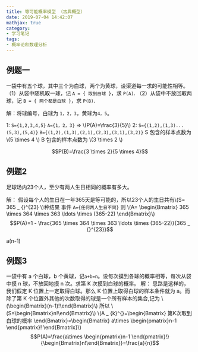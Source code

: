```yaml
---
title: 等可能概率模型 （古典概型）
date: 2019-07-04 14:42:07
mathjax: true
category:
- 学习笔记
tags: 
- 概率论和数理分析
---
```


## 例题一
一袋中有五个球，其中三个为白球，两个为黄球，设渠道每一求的可能性相等。
（1）从袋中随机取一球，记 `A = { 取到白球 }`，求 `P(A)`.
（2）从袋中不放回取两球，记 `B = { 两个都是白球 }`，求 `P(B)`.

解：将球编号，白球为 `1，2，3`，黄球为`4，5`。

1: `S={1,2,3,4,5}`  `A={1，2，3}` => \\(P(A)=\frac{3}{5}\\)
2: `S={(1,2),(1,3)...(5,3),(5,4)}`  `B={(1,2),(1,3),(2,1),(2,3),(3,1),(3,2)}`
S 包含的样本点数为 \\(5 \times 4 \\)
B 包含的样本点数为 \\(3 \times 2 \\)

$$P(B)=\frac{3 \times 2}{5 \times 4}$$

## 例题2
足球场内23个人，至少有两人生日相同的概率有多大。

解：
假设每个人的生日在一年365天是等可能的，所以23个人的生日共有\\(S= 365 _ {}^{23} \\)种结果
事件 `A={任何两人生日不同}` 则 \\(A= \begin{Bmatrix} 365 \times 364 \times 363 \ldots \times (365-22) \end{Bmatrix}\\)
$$P(A)=1 - \frac{365 \times 364 \times 363 \ldots \times (365-22)}{365 _ {}^{23}}$$


a(n-1)
## 例题3
一袋中有 a 个白球，b 个黄球，记`a+b=n`。设每次摸到各球的概率相等，每次从袋中摸 n 球，不放回地摸 n 次。求第 K 次摸到白球的概率。
解：
思路是这样的，我们假定 K 位置上一定取得白球。那么 K 位置上取得白球的样本条件就为 a。而除了第 K 个位置外其他的次数取得的球是一个所有样本的集合,记为 \\(\begin{Bmatrix}(n-1)!\end{Bmatrix}\\) 所以
\\(S=\begin{Bmatrix}n!\end{Bmatrix}\\) 
\\(A _ {k}^{}=\begin{Bmatrix} 第K次取到白球的概率  \end{Bmatrix}=\begin{Bmatrix} a\times \begin{pmatrix}n-1 \end{pmatrix}! \end{Bmatrix}\\)
$$P(A)=\frac{a\times \begin{pmatrix}n-1 \end{pmatrix}!}{\begin{Bmatrix}n!\end{Bmatrix}}=\frac{a}{n}$$